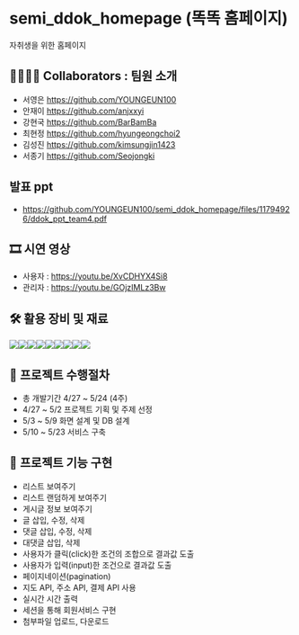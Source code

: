 # semi_ddok_homepage (똑똑 홈페이지)
자취생을 위한 홈페이지
## 👨‍👩‍👦‍👦 Collaborators : 팀원 소개
- 서영은 https://github.com/YOUNGEUN100
- 안재이 https://github.com/anjxxyi
- 강현국 https://github.com/BarBamBa
- 최현정 https://github.com/hyungeongchoi2
- 김성진 https://github.com/kimsungjin1423
- 서종기 https://github.com/Seojongki
## 발표 ppt
- https://github.com/YOUNGEUN100/semi_ddok_homepage/files/11794926/ddok_ppt_team4.pdf
## 🎞 시연 영상
- 사용자 : https://youtu.be/XvCDHYX4Si8
- 관리자 : https://youtu.be/GOjzIMLz3Bw
## 🛠 활용 장비 및 재료
<div style="display: flex; flex-direction: row;">
<img src="https://img.shields.io/badge/HTML-FFCA28?style=flat-square&logo=html&logoColor=white"/>
<img src="https://img.shields.io/badge/CSS-FFCA28?style=flat-square&logo=css&logoColor=white"/>
<img src="https://img.shields.io/badge/JavaScript-FFCA28?style=flat-square&logo=JavaScript&logoColor=white"/>
<img src="https://img.shields.io/badge/jQuery-FFCA28?style=flat-square&logo=jQuery&logoColor=white"/>
<img src="https://img.shields.io/badge/Vue.js-FFCA28?style=flat-square&logo=Vue.js&logoColor=white"/>
<img src="https://img.shields.io/badge/JAVA-FFCA28?style=flat-square&logo=Java&logoColor=white"/>
<img src="https://img.shields.io/badge/MySql-FFCA28?style=flat-square&logo=MySql&logoColor=white"/>
<img src="https://img.shields.io/badge/SpringBoot-FFCA28?style=flat-square&logo=SpringBoot&logoColor=white"/>
<img src="https://img.shields.io/badge/MyBatis-FFCA28?style=flat-square&logo=MyBatis&logoColor=white"/>
</div>

## 📑 프로젝트 수행절차
- 총 개발기간 4/27 ~ 5/24 (4주)
- 4/27 ~ 5/2 프로젝트 기획 및 주제 선정
- 5/3 ~ 5/9 화면 설계 및 DB 설계
- 5/10 ~ 5/23 서비스 구축
## 📌 프로젝트 기능 구현
- 리스트 보여주기
- 리스트 랜덤하게 보여주기
- 게시글 정보 보여주기
- 글 삽입, 수정, 삭제
- 댓글 삽입, 수정, 삭제
- 대댓글 삽입, 삭제
- 사용자가 클릭(click)한 조건의 조합으로 결과값 도출
- 사용자가 입력(input)한 조건으로 결과값 도출
- 페이지네이션(pagination)
- 지도 API, 주소 API, 결제 API 사용
- 실시간 시간 출력
- 세션을 통해 회원서비스 구현
- 첨부파일 업로드, 다운로드
## 

